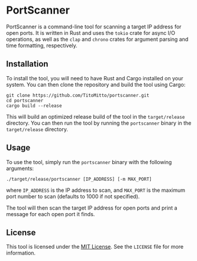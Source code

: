 # PortScanner

PortScanner is a command-line tool for scanning a target IP address for open ports. It is written in Rust and uses the `tokio` crate for async I/O operations, as well as the `clap` and `chrono` crates for argument parsing and time formatting, respectively.

## Installation

To install the tool, you will need to have Rust and Cargo installed on your system. You can then clone the repository and build the tool using Cargo:

```
git clone https://github.com/TitoMitto/portscanner.git
cd portscanner
cargo build --release
```

This will build an optimized release build of the tool in the `target/release` directory. You can then run the tool by running the `portscanner` binary in the `target/release` directory.

<!-- Alternatively, you can download the built version of the tool from the GitHub releases page. The latest release is [v1.0.0](https://github.com/TitoMitto/portscanner/releases/tag/v1.0.0). Simply download the appropriate binary for your operating system and architecture, and run it to use the tool. -->

## Usage

To use the tool, simply run the `portscanner` binary with the following arguments:

```
./target/release/portscanner [IP_ADDRESS] [-m MAX_PORT]
```

where `IP_ADDRESS` is the IP address to scan, and `MAX_PORT` is the maximum port number to scan (defaults to 1000 if not specified).

The tool will then scan the target IP address for open ports and print a message for each open port it finds.

## License

This tool is licensed under the [MIT License](https://opensource.org/licenses/MIT). See the `LICENSE` file for more information.